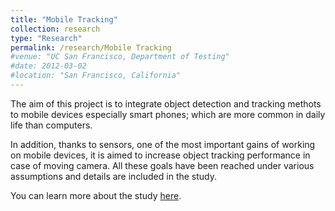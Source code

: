 ```yaml
---
title: "Mobile Tracking"
collection: research
type: "Research"
permalink: /research/Mobile Tracking
#venue: "UC San Francisco, Department of Testing"
#date: 2012-03-02
#location: "San Francisco, California"
---
```


The aim of this project is to integrate object detection and tracking methots to mobile devices especially smart phones; which are more common in daily life than computers. 

In addition, thanks to sensors, one of the most important gains of working on mobile devices, it is aimed to increase object tracking performance in case of moving camera. All these goals have been reached under various assumptions and details are included in the study.

You can learn more about the study [here](https://github.com/msprITU/MobileTracking). 

